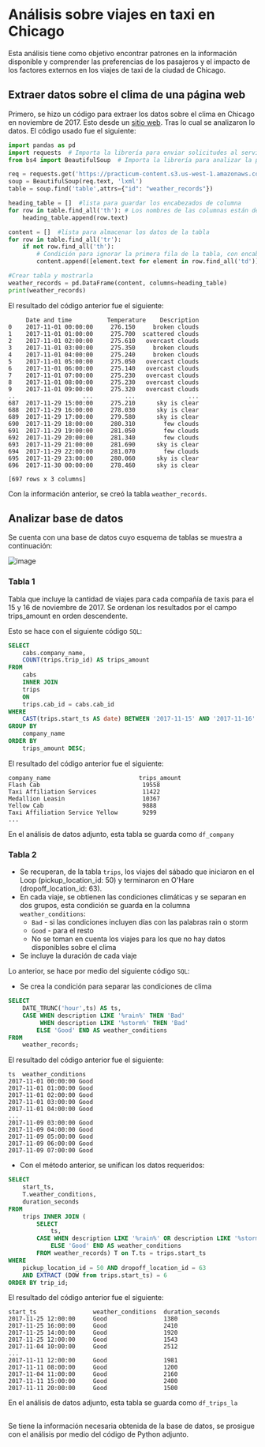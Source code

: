 # Análisis sobre viajes en taxi en Chicago
Esta análisis tiene como objetivo encontrar patrones en la información disponible y comprender las preferencias de los pasajeros y el impacto de los factores externos en los viajes de taxi de la ciudad de Chicago.

## Extraer datos sobre el clima de una página web
Primero, se hizo un código para extraer los datos sobre el clima en Chicago en noviembre de 2017. Esto desde un [sitio web](https://practicum-content.s3.us-west-1.amazonaws.com/data-analyst-eng/moved_chicago_weather_2017.html). Tras lo cual se analizaron lo datos. El código usado fue el siguiente:

```python 
import pandas as pd 
import requests  # Importa la librería para enviar solicitudes al servidor 
from bs4 import BeautifulSoup  # Importa la librería para analizar la página web

req = requests.get('https://practicum-content.s3.us-west-1.amazonaws.com/data-analyst-eng/moved_chicago_weather_2017.html') 
soup = BeautifulSoup(req.text, 'lxml') 
table = soup.find('table',attrs={"id": "weather_records"})

heading_table = []  #lista para guardar los encabezados de columna
for row in table.find_all('th'): # Los nombres de las columnas están dentro de los elementos <th>
    heading_table.append(row.text)

content = []  #lista para almacenar los datos de la tabla
for row in table.find_all('tr'):
    if not row.find_all('th'):
        # Condición para ignorar la primera fila de la tabla, con encabezados
        content.append([element.text for element in row.find_all('td')])

#Crear tabla y mostrarla
weather_records = pd.DataFrame(content, columns=heading_table)
print(weather_records)
```
El resultado del código anterior fue el siguiente:
```
     Date and time          Temperature    Description
0    2017-11-01 00:00:00     276.150     broken clouds
1    2017-11-01 01:00:00     275.700  scattered clouds
2    2017-11-01 02:00:00     275.610   overcast clouds
3    2017-11-01 03:00:00     275.350     broken clouds
4    2017-11-01 04:00:00     275.240     broken clouds
5    2017-11-01 05:00:00     275.050   overcast clouds
6    2017-11-01 06:00:00     275.140   overcast clouds
7    2017-11-01 07:00:00     275.230   overcast clouds
8    2017-11-01 08:00:00     275.230   overcast clouds
9    2017-11-01 09:00:00     275.320   overcast clouds
..                   ...         ...               ...
687  2017-11-29 15:00:00     275.210      sky is clear
688  2017-11-29 16:00:00     278.030      sky is clear
689  2017-11-29 17:00:00     279.580      sky is clear
690  2017-11-29 18:00:00     280.310        few clouds
691  2017-11-29 19:00:00     281.050        few clouds
692  2017-11-29 20:00:00     281.340        few clouds
693  2017-11-29 21:00:00     281.690      sky is clear
694  2017-11-29 22:00:00     281.070        few clouds
695  2017-11-29 23:00:00     280.060      sky is clear
696  2017-11-30 00:00:00     278.460      sky is clear

[697 rows x 3 columns]
```

Con la información anterior, se creó la tabla `weather_records`.

## Analizar base de datos
Se cuenta con una base de datos cuyo esquema de tablas se muestra a continuación:

![image](https://github.com/IreneRA/TripleTen-LatAm/assets/32276245/f48cea98-62c2-4ee2-9970-55663de4d3d5)


### Tabla 1
Tabla que incluye la cantidad de viajes para cada compañía de taxis para el 15 y 16 de noviembre de 2017. Se ordenan los resultados por el campo trips_amount en orden descendente.

Esto se hace con el siguiente código `SQL`:
```SQL
SELECT
    cabs.company_name,
    COUNT(trips.trip_id) AS trips_amount
FROM 
    cabs
    INNER JOIN 
    trips 
    ON 
    trips.cab_id = cabs.cab_id
WHERE 
    CAST(trips.start_ts AS date) BETWEEN '2017-11-15' AND '2017-11-16'
GROUP BY 
    company_name
ORDER BY 
    trips_amount DESC;
```
El resultado del código anterior fue el siguiente:
```
company_name                         trips_amount
Flash Cab                             19558
Taxi Affiliation Services             11422
Medallion Leasin                      10367
Yellow Cab                            9888
Taxi Affiliation Service Yellow       9299
...
```

En el análisis de datos adjunto, esta tabla se guarda como `df_company`

### Tabla 2
- Se recuperan, de la tabla `trips`, los viajes del sábado que iniciaron en el Loop (pickup_location_id: 50) y terminaron en O'Hare (dropoff_location_id: 63).
- En cada viaje, se obtienen las condiciones climáticas y se separan en dos grupos, esta condición se guarda en la columna `weather_conditions`:
    - `Bad` - si las condiciones incluyen días con las palabras rain o storm
    - `Good` - para el resto
    - No se toman en cuenta los viajes para los que no hay datos disponibles sobre el clima
- Se incluye la duración de cada viaje

Lo anterior, se hace por medio del siguiente código `SQL`:

- Se crea la condición para separar las condiciones de clima
```SQL
SELECT
    DATE_TRUNC('hour',ts) AS ts,
    CASE WHEN description LIKE '%rain%' THEN 'Bad'
         WHEN description LIKE '%storm%' THEN 'Bad'
        ELSE 'Good' END AS weather_conditions
FROM
    weather_records;
```

El resultado del código anterior fue el siguiente:
```
ts	weather_conditions
2017-11-01 00:00:00	Good
2017-11-01 01:00:00	Good
2017-11-01 02:00:00	Good
2017-11-01 03:00:00	Good
2017-11-01 04:00:00	Good
...
2017-11-09 03:00:00	Good
2017-11-09 04:00:00	Good
2017-11-09 05:00:00	Good
2017-11-09 06:00:00	Good
2017-11-09 07:00:00	Good
```
- Con el método anterior, se unifican los datos requeridos:
  
```SQL
SELECT
    start_ts,
    T.weather_conditions,
    duration_seconds
FROM 
    trips INNER JOIN (
        SELECT
            ts,
        CASE WHEN description LIKE '%rain%' OR description LIKE '%storm%' THEN 'Bad'
            ELSE 'Good' END AS weather_conditions
        FROM weather_records) T on T.ts = trips.start_ts
WHERE 
    pickup_location_id = 50 AND dropoff_location_id = 63 
    AND EXTRACT (DOW from trips.start_ts) = 6
ORDER BY trip_id;
```

El resultado del código anterior fue el siguiente:
```
start_ts	            weather_conditions	duration_seconds
2017-11-25 12:00:00	    Good	            1380
2017-11-25 16:00:00	    Good	            2410
2017-11-25 14:00:00	    Good	            1920
2017-11-25 12:00:00	    Good	            1543
2017-11-04 10:00:00	    Good	            2512
...
2017-11-11 12:00:00	    Good	            1981
2017-11-11 08:00:00	    Good	            1200
2017-11-04 11:00:00	    Good	            2160
2017-11-11 15:00:00	    Good	            2400
2017-11-11 20:00:00	    Good	            1500
```

En el análisis de datos adjunto, esta tabla se guarda como `df_trips_la`

## 
Se tiene la información necesaria obtenida de la base de datos, se prosigue con el análisis por medio del código de Python adjunto.
